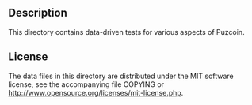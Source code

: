 Description
------------

This directory contains data-driven tests for various aspects of Puzcoin.

License
--------

The data files in this directory are distributed under the MIT software
license, see the accompanying file COPYING or
http://www.opensource.org/licenses/mit-license.php.

